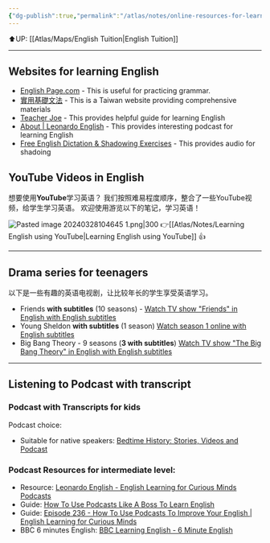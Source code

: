 ```yaml
---
{"dg-publish":true,"permalink":"/atlas/notes/online-resources-for-learning-english/"}
---
```


⬆️UP: [[Atlas/Maps/English Tuition\|English Tuition]]

---
## Websites for learning English
- [English Page.com](https://www.englishpage.com/) - This is useful for practicing grammar.
- [實用基礎文法](http://www.taiwantestcentral.com/Grammar/Title.aspx?ID=314) - This is a Taiwan website providing comprehensive materials 
-  [Teacher Joe](https://www.teacher-joe.com/improve-english-fast) - This provides helpful guide for learning English
-  [About | Leonardo English](https://www.leonardoenglish.com/about) - This provides interesting podcast for learning English
- [Free English Dictation & Shadowing Exercises](https://engnovate.com/dictation-shadowing-exercises/) - This provides audio for shadoing

## YouTube Videos in English

想要使用**YouTube**学习英语？
我们按照难易程度顺序，整合了一些YouTube视频，给学生学习英语。
欢迎使用游览以下的笔记，学习英语！

![Pasted image 20240328104645 1.png|300](/img/user/Atlas/Utility/Images/Pasted%20image%2020240328104645%201.png)
👉[[Atlas/Notes/Learning English using YouTube\|Learning English using YouTube]] 👍


---
## Drama series for teenagers
以下是一些有趣的英语电视剧，让比较年长的学生享受英语学习。

- Friends **with subtitles** (10 seasons) - [Watch TV show "Friends" in English with English subtitles](https://english-fun.org/tv-show/friends)
- Young Sheldon **with subtitles** (1 season) [Watch season 1 online with English subtitles](https://english-fun.org/tv-show/young_sheldon_2017/season/1)
- Big Bang Theory - 9 seasons (**3 with subtitles**) [Watch TV show "The Big Bang Theory" in English with English subtitles](https://english-fun.org/tv-show/the_big_bang_theory)


---
## Listening to Podcast with transcript

### Podcast with Transcripts for kids
Podcast choice: 
- Suitable for native speakers: [Bedtime History: Stories, Videos and Podcast](https://bedtimehistorystories.com/)

### Podcast Resources for intermediate level: 
- Resource: [Leonardo English - English Learning for Curious Minds Podcasts](https://www.leonardoenglish.com/podcasts)
- Guide: [How To Use Podcasts Like A Boss To Learn English](https://www.leonardoenglish.com/blog/how-to-use-podcasts-like-a-boss-to-learn-english)
- Guide: [Episode 236 - How To Use Podcasts To Improve Your English | English Learning for Curious Minds](https://www.leonardoenglish.com/podcasts/how-to-use-podcasts-improve-english)
- BBC 6 minutes English: [BBC Learning English - 6 Minute English](https://www.bbc.co.uk/learningenglish/english/features/6-minute-english)